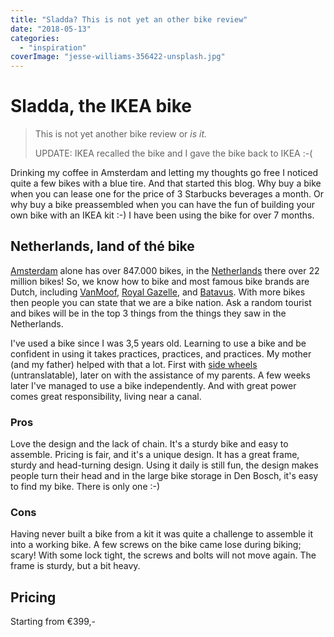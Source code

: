 ```yaml
---
title: "Sladda? This is not yet an other bike review"
date: "2018-05-13"
categories: 
  - "inspiration"
coverImage: "jesse-williams-356422-unsplash.jpg"
---
```


# Sladda, the IKEA bike

> This is not yet another bike review or _is it._
> 
> UPDATE: IKEA recalled the bike and I gave the bike back to IKEA :-(

Drinking my coffee in Amsterdam and letting my thoughts go free I noticed quite a few bikes with a blue tire. And that started this blog. Why buy a bike when you can lease one for the price of 3 Starbucks beverages a month. Or why buy a bike preassembled when you can have the fun of building your own bike with an IKEA kit :-) I have been using the bike for over 7 months.

## Netherlands, land of thé bike

[Amsterdam](http://amsterdamfaq.com/1/amsterdam) alone has over 847.000 bikes, in the [Netherlands](https://www.velo-city2017.com/learn-more/why-the-netherlands/) there over 22 million bikes! So, we know how to bike and most famous bike brands are Dutch, including [VanMoof,](https://www.vanmoof.com/en_nl/) [Royal Gazelle](https://www.gazelle.nl), and [Batavus](https://www.batavus.nl). With more bikes then people you can state that we are a bike nation. Ask a random tourist and bikes will be in the top 3 things from the things they saw in the Netherlands.

I've used a bike since I was 3,5 years old. Learning to use a bike and be confident in using it takes practices, practices, and practices. My mother (and my father) helped with that a lot. First with [side wheels](https://www.lindanieuws.nl/nieuws/zijwieltjes-in-de-ban-de-loopfiets-zorgt-voor-minder-ongelukken/) (untranslatable), later on with the assistance of my parents. A few weeks later I've managed to use a bike independently. And with great power comes great responsibility, living near a canal.

### Pros

Love the design and the lack of chain. It's a sturdy bike and easy to assemble. Pricing is fair, and it's a unique design. It has a great frame, sturdy and head-turning design. Using it daily is still fun, the design makes people turn their head and in the large bike storage in Den Bosch, it's easy to find my bike. There is only one :-)

### Cons

Having never built a bike from a kit it was quite a challenge to assemble it into a working bike. A few screws on the bike came lose during biking; scary! With some lock tight, the screws and bolts will not move again. The frame is sturdy, but a bit heavy.

## Pricing

Starting from €399,-
